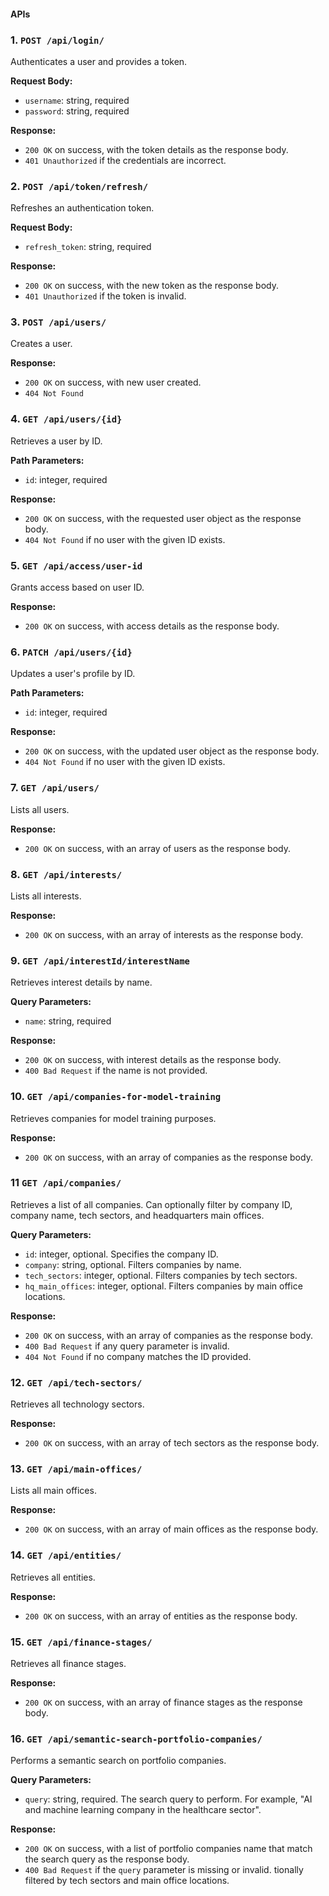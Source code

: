 #### APIs
### 1. `POST /api/login/`
Authenticates a user and provides a token.

**Request Body:**

- `username`: string, required
- `password`: string, required

**Response:**

- `200 OK` on success, with the token details as the response body.
- `401 Unauthorized` if the credentials are incorrect.

### 2. `POST /api/token/refresh/`
Refreshes an authentication token.

**Request Body:**

- `refresh_token`: string, required

**Response:**

- `200 OK` on success, with the new token as the response body.
- `401 Unauthorized` if the token is invalid.

### 3. `POST /api/users/`
Creates a user.

**Response:**

- `200 OK` on success, with new user created.
- `404 Not Found`

### 4. `GET /api/users/{id}`
Retrieves a user by ID.

**Path Parameters:**

- `id`: integer, required

**Response:**

- `200 OK` on success, with the requested user object as the response body.
- `404 Not Found` if no user with the given ID exists.

### 5. `GET /api/access/user-id`
Grants access based on user ID.

**Response:**

- `200 OK` on success, with access details as the response body.

### 6. `PATCH /api/users/{id}`
Updates a user's profile by ID.

**Path Parameters:**

- `id`: integer, required

**Response:**

- `200 OK` on success, with the updated user object as the response body.
- `404 Not Found` if no user with the given ID exists.

### 7. `GET /api/users/`
Lists all users.

**Response:**

- `200 OK` on success, with an array of users as the response body.

### 8. `GET /api/interests/`
Lists all interests.

**Response:**

- `200 OK` on success, with an array of interests as the response body.

### 9. `GET /api/interestId/interestName`
Retrieves interest details by name.

**Query Parameters:**

- `name`: string, required

**Response:**

- `200 OK` on success, with interest details as the response body.
- `400 Bad Request` if the name is not provided.

### 10. `GET /api/companies-for-model-training`
Retrieves companies for model training purposes.

**Response:**

- `200 OK` on success, with an array of companies as the response body.

### 11 `GET /api/companies/`
Retrieves a list of all companies. Can optionally filter by company ID, company name, tech sectors, and headquarters main offices.

**Query Parameters:**
- `id`: integer, optional. Specifies the company ID.
- `company`: string, optional. Filters companies by name.
- `tech_sectors`: integer, optional. Filters companies by tech sectors.
- `hq_main_offices`: integer, optional. Filters companies by main office locations.

**Response:**
- `200 OK` on success, with an array of companies as the response body.
- `400 Bad Request` if any query parameter is invalid.
- `404 Not Found` if no company matches the ID provided.

### 12. `GET /api/tech-sectors/`
Retrieves all technology sectors.

**Response:**

- `200 OK` on success, with an array of tech sectors as the response body.

### 13. `GET /api/main-offices/`
Lists all main offices.

**Response:**

- `200 OK` on success, with an array of main offices as the response body.

### 14. `GET /api/entities/`
Retrieves all entities.

**Response:**

- `200 OK` on success, with an array of entities as the response body.

### 15. `GET /api/finance-stages/`
Retrieves all finance stages.

**Response:**

- `200 OK` on success, with an array of finance stages as the response body.


### 16. `GET /api/semantic-search-portfolio-companies/`

Performs a semantic search on portfolio companies.

**Query Parameters:**

- `query`: string, required. The search query to perform. For example, "AI and machine learning company in the healthcare sector".

**Response:**

- `200 OK` on success, with a list of portfolio companies name that match the search query as the response body.
- `400 Bad Request` if the `query` parameter is missing or invalid.
tionally filtered by tech sectors and main office locations.
